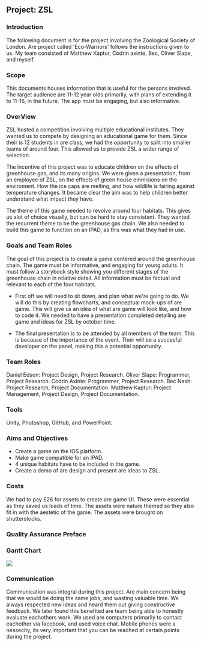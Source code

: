 ## Project: ZSL

### Introduction
The following document is for the project involving the Zoological Society of London. Are project called 'Eco-Warriors' follows the instructions given to us. My team consisted of Matthew Kaptur, Codrin axinte, Bec, Oliver Slape, and myself. 

### Scope
This documents houses information that is useful for the persons involved. The target audience are 11-12 year olds primarily, with plans of extending it to 11-16, in the future. The app must be engaging, but also informative.

### OverView
ZSL hosted a competition involving multiple educational institutes. They wanted us to compete by designing an educational game for them. Since their is 12 students in are class, we had the opportunity to split into smaller teams of around four. This allowed us to provide ZSL a wider range of selection. 

The incentive of this project was to educate children on the effects of greenhouse gas, and its many origins. We were given a presentation, from an employee of ZSL, on the effects of green house emmisions on the enviroment. How the ice caps are melting, and how wildlife is fairing against temperature changes. It became clear the aim was to help children better understand what impact they have.

The theme of this game needed to revolve around four habitats. This gives us alot of choice visually, but can be hard to stay consistant. They wanted the recurrent theme to be the greenhouse gas chain. We also needed to build this game to function on an IPAD, as this was what they had in use.  

### Goals and Team Roles
The goal of this project is to create a game centered around the greenhouse chain. The game must be informative, and engaging for young adults. It must follow a storybook style showing you different stages of the greenhouse chain in relative detail. All information must be factual and relevant to each of the four habitats.

- First off we will need to sit down, and plan what we're going to do. We will do this by creating flowcharts, and conceptual mock-ups of are game. This will give us an idea of what are game will look like, and how to code it. We needed to have a presentation completed detailing are game and ideas for ZSL by october time. 

- The final presentation is to be attended by all members of the team. This is because of the importance of the event. Their will be a succesful developer on the panel, making this a potential opportunity.

### Team Roles
Daniel Edson: Project Design, Project Research.
Oliver Slape: Programmer, Project Research.
Codrin Axinte: Programmer, Project Research.
Bec Nash: Project Research, Project Documentation.
Matthew Kaptur: Project Management, Project Design, Project Documentation.

### Tools
Unity, Photoshop, GitHub, and PowerPoint.

### Aims and Objectives
- Create a game on the IOS platform.
- Make game compatible for an IPAD.
- 4 unique habitats have to be included in the game.
- Create a demo of are design and present are ideas to ZSL.

### Costs
We had to pay £26 for assets to create are game UI. These were essential as they saved us loads of time. The assets were nature themed so they also fit in with the aestetic of the game. The assets were brought on shutterstocks.

### Quality Assurance Preface

### Gantt Chart
![](https://i.imgur.com/l2mPkwc.png)

### Communication
Communication was integral during this project. Are main concern being that we would be doing the same jobs, and wasting valuable time. We always respected new ideas and heard them out giving constructive feedback. We later found this benefited are team being able to honestly evaluate eachothers work. We used are computers primarily to contact eachother via facebook, and used voice chat. Mobile phones were a nessecity, its very important that you can be reached at certain points during the project.
